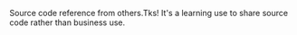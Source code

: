Source code reference from others.Tks! It's a learning use to share source code rather than business use.
